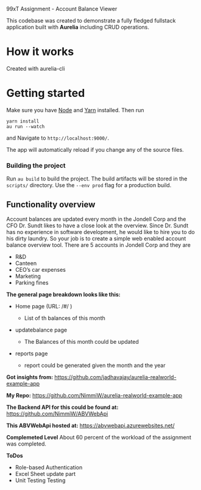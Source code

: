 99xT Assignment - Account Balance Viewer

This codebase was created to demonstrate a fully fledged fullstack application built with **Aurelia** including CRUD operations.




# How it works

Created with aurelia-cli

# Getting started

Make sure you have [Node](https://nodejs.org/) and [Yarn](https://yarnpkg.com/) installed. Then run 
```
yarn install
au run --watch
```
and Navigate to `http://localhost:9000/`. 

The app will automatically reload if you change any of the source files.

### Building the project
Run `au build` to build the project. The build artifacts will be stored in the `scripts/` directory. Use the `--env prod` flag for a production build.

## Functionality overview

Account balances are updated every month in the Jondell Corp and the CFO Dr. Sundt likes to
have a close look at the overview. Since Dr. Sundt has no experience in software development,
he would like to hire you to do his dirty laundry. So your job is to create a simple web enabled
account balance overview tool. There are 5 accounts in Jondell Corp and they are
- R&D
- Canteen
- CEO’s car expenses
- Marketing
- Parking fines



**The general page breakdown looks like this:**

- Home page (URL: /#/ )
    - List of th balances of this month

- updatebalance page
    - The Balances of this month could be updated

- reports page
    - report could be generated given the month and the year



**Got insights from:**
https://github.com/jadhavajay/aurelia-realworld-example-app

**My Repo:**
https://github.com/NimmiW/aurelia-realworld-example-app

**The Backend API for this could be found at:**
https://github.com/NimmiW/ABVWebApi

**This ABVWebApi hosted at:**
https://abvwebapi.azurewebsites.net/


**Complemeted Level**
About 60 percent of the workload of the assignment was completed.

**ToDos**
- Role-based Authentication
- Excel Sheet update part
- Unit Testing Testing

<br />
